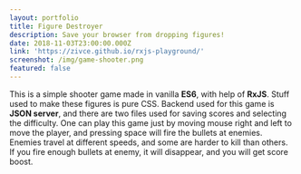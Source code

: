 ```yaml
---
layout: portfolio
title: Figure Destroyer
description: Save your browser from dropping figures!
date: 2018-11-03T23:00:00.000Z
link: 'https://zivce.github.io/rxjs-playground/'
screenshot: /img/game-shooter.png
featured: false
---
```

This is a simple shooter game made in vanilla **ES6**, with help of **RxJS**. Stuff used to make these figures is pure CSS. Backend used for this game is **JSON server**, and there are two files used for saving scores and selecting the difficulty. One can play this game just by moving mouse right and left to move the player, and pressing space will fire the bullets at enemies. Enemies travel at different speeds, and some are harder to kill than others. If you fire enough bullets at enemy, it will disappear, and you will get score boost.
